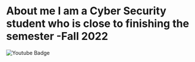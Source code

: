 # About me I am a Cyber Security student who is close to finishing the semester -Fall 2022

<div id="badges">
  <img src="https://img.shields.io/badge/YouTube-red?style=for-the-badge&logo=youtube&logoColor=white" alt="Youtube Badge"/>
  
